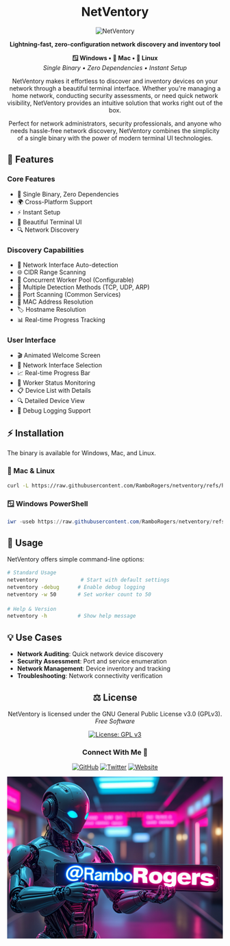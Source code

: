 <div align="center">

# NetVentory

![NetVentory](media/demo.gif)

**Lightning-fast, zero-configuration network discovery and inventory tool**

<p>
  <strong>🪟 Windows • 🍎 Mac • 🐧 Linux</strong><br>
  <em>Single Binary • Zero Dependencies • Instant Setup</em>
</p>

<p>
NetVentory makes it effortless to discover and inventory devices on your network through a beautiful terminal interface. Whether you're managing a home network, conducting security assessments, or need quick network visibility, NetVentory provides an intuitive solution that works right out of the box.
</p>

<p>
Perfect for network administrators, security professionals, and anyone who needs hassle-free network discovery, NetVentory combines the simplicity of a single binary with the power of modern terminal UI technologies.
</p>

</div>

## 🌟 Features

### Core Features
- 🚀 Single Binary, Zero Dependencies
- 🌍 Cross-Platform Support
- ⚡ Instant Setup
- 🎨 Beautiful Terminal UI
- 🔍 Network Discovery

### Discovery Capabilities
- 📡 Network Interface Auto-detection
- 🌐 CIDR Range Scanning
- 🔄 Concurrent Worker Pool (Configurable)
- 🔌 Multiple Detection Methods (TCP, UDP, ARP)
- 🚪 Port Scanning (Common Services)
- 📱 MAC Address Resolution
- 🏷️ Hostname Resolution
- 📊 Real-time Progress Tracking

### User Interface
- 🎬 Animated Welcome Screen
- 🎯 Network Interface Selection
- 📈 Real-time Progress Bar
- 👥 Worker Status Monitoring
- 📋 Device List with Details
- 🔍 Detailed Device View
- 📝 Debug Logging Support

## ⚡ Installation

The binary is available for Windows, Mac, and Linux.

### 🐧 Mac & Linux
```bash
curl -L https://raw.githubusercontent.com/RamboRogers/netventory/refs/heads/master/install.sh | sh
```

### 🪟 Windows PowerShell
```powershell
iwr -useb https://raw.githubusercontent.com/RamboRogers/netventory/refs/heads/master/install.ps1 | iex
```

## 🚀 Usage

NetVentory offers simple command-line options:

```bash
# Standard Usage
netventory              # Start with default settings
netventory -debug      # Enable debug logging
netventory -w 50       # Set worker count to 50

# Help & Version
netventory -h          # Show help message
```

## 💡 Use Cases
- **Network Auditing**: Quick network device discovery
- **Security Assessment**: Port and service enumeration
- **Network Management**: Device inventory and tracking
- **Troubleshooting**: Network connectivity verification

<div align="center">

## ⚖️ License

<p>
NetVentory is licensed under the GNU General Public License v3.0 (GPLv3).<br>
<em>Free Software</em>
</p>

[![License: GPL v3](https://img.shields.io/badge/License-GPLv3-blue.svg?style=for-the-badge)](https://www.gnu.org/licenses/gpl-3.0)

### Connect With Me 🤝

[![GitHub](https://img.shields.io/badge/GitHub-RamboRogers-181717?style=for-the-badge&logo=github)](https://github.com/RamboRogers)
[![Twitter](https://img.shields.io/badge/Twitter-@rogerscissp-1DA1F2?style=for-the-badge&logo=twitter)](https://x.com/rogerscissp)
[![Website](https://img.shields.io/badge/Web-matthewrogers.org-00ADD8?style=for-the-badge&logo=google-chrome)](https://matthewrogers.org)

![RamboRogers](media/ramborogers.png)

</div>